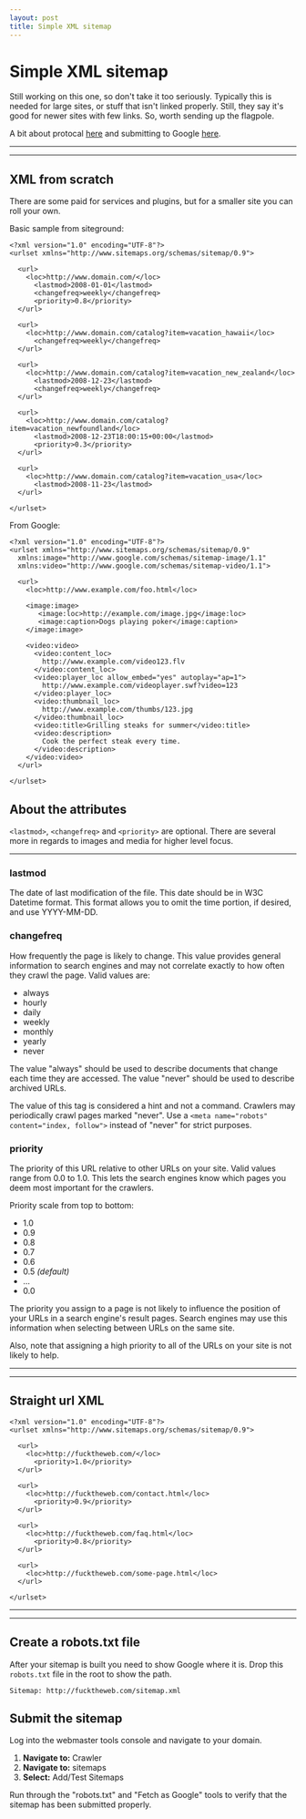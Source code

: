 ```yaml
---
layout: post
title: Simple XML sitemap
---
```


# Simple XML sitemap

Still working on this one, so don't take it too seriously. Typically this is needed for large sites, or stuff that isn't linked properly. Still, they say it's good for newer sites with few links. So, worth sending up the flagpole.

A bit about protocal [here](http://www.sitemaps.org/protocol.html) and submitting to Google [here](https://support.google.com/sites/answer/100283?hl=en).

***
<hr class="rule">

## XML from scratch

There are some paid for services and plugins, but for a smaller site you can roll your own.

Basic sample from siteground:

    <?xml version="1.0" encoding="UTF-8"?>
    <urlset xmlns="http://www.sitemaps.org/schemas/sitemap/0.9">

      <url>
        <loc>http://www.domain.com/</loc>
          <lastmod>2008-01-01</lastmod>
          <changefreq>weekly</changefreq>
          <priority>0.8</priority>
      </url>

      <url>
        <loc>http://www.domain.com/catalog?item=vacation_hawaii</loc>
          <changefreq>weekly</changefreq>
      </url>

      <url>
        <loc>http://www.domain.com/catalog?item=vacation_new_zealand</loc>
          <lastmod>2008-12-23</lastmod>
          <changefreq>weekly</changefreq>
      </url>

      <url>
        <loc>http://www.domain.com/catalog?item=vacation_newfoundland</loc>
          <lastmod>2008-12-23T18:00:15+00:00</lastmod>
          <priority>0.3</priority>
      </url>

      <url>
        <loc>http://www.domain.com/catalog?item=vacation_usa</loc>
          <lastmod>2008-11-23</lastmod>
      </url>

    </urlset>

From Google:

    <?xml version="1.0" encoding="UTF-8"?>
    <urlset xmlns="http://www.sitemaps.org/schemas/sitemap/0.9"
      xmlns:image="http://www.google.com/schemas/sitemap-image/1.1"
      xmlns:video="http://www.google.com/schemas/sitemap-video/1.1">

      <url>
        <loc>http://www.example.com/foo.html</loc>

        <image:image>
           <image:loc>http://example.com/image.jpg</image:loc>
           <image:caption>Dogs playing poker</image:caption>
        </image:image>

        <video:video>
          <video:content_loc>
            http://www.example.com/video123.flv
          </video:content_loc>
          <video:player_loc allow_embed="yes" autoplay="ap=1">
            http://www.example.com/videoplayer.swf?video=123
          </video:player_loc>
          <video:thumbnail_loc>
            http://www.example.com/thumbs/123.jpg
          </video:thumbnail_loc>
          <video:title>Grilling steaks for summer</video:title>  
          <video:description>
            Cook the perfect steak every time.
          </video:description>
        </video:video>
      </url>

    </urlset>

## About the attributes

`<lastmod>`, `<changefreq>` and `<priority>` are optional. There are several more in regards to images and media for higher level focus.

***

### lastmod

The date of last modification of the file. This date should be in W3C Datetime format. This format allows you to omit the time portion, if desired, and use YYYY-MM-DD.


### changefreq

How frequently the page is likely to change. This value provides general information to search engines and may not correlate exactly to how often they crawl the page. Valid values are:

+ always
+ hourly
+ daily
+ weekly
+ monthly
+ yearly
+ never

The value "always" should be used to describe documents that change each time they are accessed. The value "never" should be used to describe archived URLs.

The value of this tag is considered a hint and not a command. Crawlers may periodically crawl pages marked "never". Use a `<meta name="robots" content="index, follow">` instead of "never" for strict purposes.

### priority

The priority of this URL relative to other URLs on your site. Valid values range from 0.0 to 1.0. This lets the search engines know which pages you deem most important for the crawlers.

Priority scale from top to bottom:

+ 1.0
+ 0.9
+ 0.8
+ 0.7
+ 0.6
+ 0.5 *(default)*
+ ...
+ 0.0

The priority you assign to a page is not likely to influence the position of your URLs in a search engine's result pages. Search engines may use this information when selecting between URLs on the same site.

Also, note that assigning a high priority to all of the URLs on your site is not likely to help.

***
<hr class="rule">

## Straight url XML

    <?xml version="1.0" encoding="UTF-8"?>
    <urlset xmlns="http://www.sitemaps.org/schemas/sitemap/0.9">

      <url>
        <loc>http://fucktheweb.com/</loc>
          <priority>1.0</priority>
      </url>

      <url>
        <loc>http://fucktheweb.com/contact.html</loc>
          <priority>0.9</priority>
      </url>

      <url>
        <loc>http://fucktheweb.com/faq.html</loc>
          <priority>0.8</priority>
      </url>

      <url>
        <loc>http://fucktheweb.com/some-page.html</loc>
      </url>

    </urlset>

***
<hr class="rule">

## Create a robots.txt file

After your sitemap is built you need to show Google where it is. Drop this `robots.txt` file in the root to show the path.

    Sitemap: http://fucktheweb.com/sitemap.xml

## Submit the sitemap

Log into the webmaster tools console and navigate to your domain.

1. **Navigate to:** Crawler
2. **Navigate to:** sitemaps
3. **Select:** Add/Test Sitemaps

Run through the "robots.txt" and "Fetch as Google" tools to verify that the sitemap has been submitted properly.
